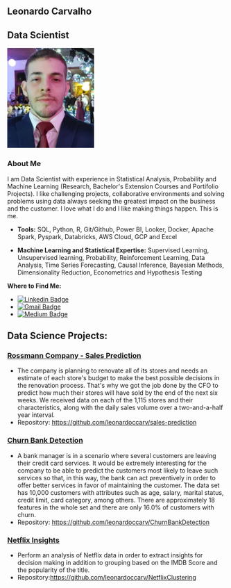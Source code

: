 
## Leonardo Carvalho 

## Data Scientist

<p align='center'>
<div class="cat">
    <img src="picture.jpeg" width=200px/>
</div>
</p>

### About Me
I am Data Scientist with experience in Statistical Analysis, Probability and Machine Learning (Research, Bachelor's Extension Courses and Portifolio Projects). I like challenging projects, collaborative environments and solving problems using data always seeking the greatest impact on the business and the customer. I love what I do and I like making things happen. This is me.

* **Tools:** SQL, Python, R, Git/Github, Power BI, Looker, Docker, Apache Spark, Pyspark, Databricks, AWS Cloud, GCP and Excel

* **Machine Learning and Statistical Expertise:** Supervised Learning, Unsupervised learning, Probability, Reinforcement Learning, Data Analysis, Time Series Forecasting, Causal Inference, Bayesian Methods, Dimensionality Reduction, Econometrics and Hypothesis Testing
    
**Where to Find Me:**

* [![Linkedin Badge](https://img.shields.io/badge/-Linkedin-blue?style=flat-square&logo=Linkedin&logoColor=white&link=https://www.linkedin.com/in/leonardo-carvalho-a05408201/)](https://www.linkedin.com/in/leonardo-carvalho-a05408201/)
* [![Gmail Badge](https://img.shields.io/badge/-leofacebook17@gmail.com-c14438?style=flat-square&logo=Gmail&logoColor=white&link=mailto:leofacebook17@gmail.com)](mailto:leofacebook17@gmail.com)
* [![Medium Badge](https://img.shields.io/badge/-Medium-black?style=flat-square&logo=Medium&logoColor=white)](https://medium.com/@leonardoccarv)




## Data Science Projects:

### [Rossmann Company - Sales Prediction](https://github.com/leonardoccarv/sales-prediction)
  * The company is planning to renovate all of its stores and needs an estimate of each store's budget to make the best possible decisions in the renovation process. That's why we got the job done by the CFO to predict how much their stores will have sold by the end of the next six weeks. We received data on each of the 1,115 stores and their characteristics, along with the daily sales volume over a two-and-a-half year interval.
  * Repository: https://github.com/leonardoccarv/sales-prediction
  
### [Churn Bank Detection](https://github.com/leonardoccarv/ChurnBankDetection)
  * A bank manager is in a scenario where several customers are leaving their credit card services. It would be extremely interesting for the company to be able to predict the customers most likely to leave such services so that, in this way, the bank can act preventively in order to offer better services in favor of maintaining the customer. The data set has 10,000 customers with attributes such as age, salary, marital status, credit limit, card category, among others. There are approximately 18 features in the whole set and there are only 16.0% of customers with churn.
  * Repository: https://github.com/leonardoccarv/ChurnBankDetection

### [Netflix Insights](https://github.com/leonardoccarv/NetflixClustering)
  * Perform an analysis of Netflix data in order to extract insights for decision making in addition to grouping based on the IMDB Score and the popularity of the title.
  * Repository:https://github.com/leonardoccarv/NetflixClustering
